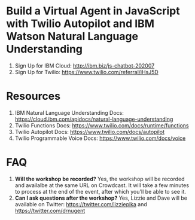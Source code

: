 # Build a Virtual Agent in JavaScript with Twilio Autopilot and IBM Watson Natural Language Understanding

1. Sign Up for IBM Cloud: http://ibm.biz/js-chatbot-202007
1. Sign Up for Twilio: https://www.twilio.com/referral/iHsJ5D

# Resources

1. IBM Natural Language Understanding Docs: https://cloud.ibm.com/apidocs/natural-language-understanding
1. Twilio Functions Docs: https://www.twilio.com/docs/runtime/functions
1. Twilio Autopilot Docs: https://www.twilio.com/docs/autopilot
1. Twilio Programmable Voice Docs: https://www.twilio.com/docs/voice

# FAQ

1. **Will the workshop be recorded?** Yes, the workshop will be recorded and availalbe at the same URL on Crowdcast. It will take a few minutes to process at the end of the event, after which you'll be able to see it.
1. **Can I ask questions after the workshop?** Yes, Lizzie and Dave will be available on Twitter: https://twitter.com/lizziepika and https://twitter.com/drnugent
